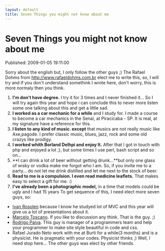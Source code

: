 ```yaml
---
layout: default
title: Seven Things you might not know about me
---
```




Seven Things you might not know about me
========================================
Published: 2009-01-05 19:11:00

Sorry about the english but, I only follow the other guys ;) The Rafael Dohms
from http://www.rafaeldohms.com.br elect me to write this, so, I will try and
if you don't understand somethink I wrote here, don't worry, this is more
normaly then you think.

  1. **I'm don't have degree.** I try it for 3 times and I never finished it... So I will try again this year and hope i can conclude this to never more listen some one talking about this and get a little sad.
  2. **I worked as a car mechanic for a while** and I study for. I made a course to become a car mechanics in the Senai, at Piracicaba - SP. It is real, at my signature have a reference for this.
  3. **I listen to any kind of music. except** that musics are not really music like Axe,pagode. I prefer classic music, blues, jazz, rock and some old crazys like prodigy.
  4. **I worked whith Borland Delhpi and enjoy It.** After that I got in touch with php and enjoyed a lot ;), but some times I use perl, bash script and so on...
  5. **I can drink a lot of beer without getting drunk...**but only one glass of wisky or vodka make me forgot who I am. So, if you invite me to a party... do not let me drink distilled and let me next to the stock of beer.
  6. **Read to me is a compulsion. I even read medicine leaflets.** That makes easy to select a gift for me. :)
  7. **I've already been a photographic model,** in a time that models could be ugly and I had 15 years
To get sequence of this, I need elect more seven guys, so:

  * [Ivan Rosolen](http://ivanrosolen.com) because I know he studyed lot of MVC and this year will give us a lot of presentations about it.
  * [Marcelo Toscano](www.toscano.com.br). If you like to discussion any think. That is the guy. ;)
  * [Rodrigo Paiva](http://www.inovadigital.com). This guy is manager of a programmers team and help your programmer to make site style beautiful in code and css.
  * Rafael Jurado Neto work with me at Burti for a while(3 months) and is a physicist. He is pragmatic with your codes. Physicist thinks ;)
Well, I need stop here... The other guys was elect by other friends.

